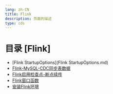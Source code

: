 ```yaml
---
lang: zh-CN  
title: Flink    
description: 页面的描述  
type: cds
---
```



# 目录 [Flink]

[dir.start]: <>

- [Flink StartupOptions](Flink StartupOptions.md)  
- [Flink-MySQL-CDC同步表数据](Flink-MySQL-CDC同步数据.md)  
- [Flink启用检查点-断点续传](Flink启用检查点-断点续传.md)  
- [Flink窗口函数](Flink窗口函数.md)  
- [安装Flink环境](安装Flink环境.md)  

[dir.end]: <>

<AdsbyGoogle slot="7889564278" layout="in-article"/>

<Comment></Comment>
